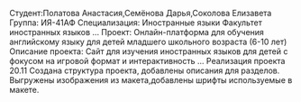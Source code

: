 Студент:Полатова Анастасия,Семёнова Дарья,Соколова Елизавета
Группа: ИЯ-41АФ
Специализация: Иностранные языки
Факультет иностранных языков
...
Проект: Онлайн-платформа для обучения английскому языку для детей младшего школьного возраста (6-10 лет)
Описание проекта: Сайт для изучения иностранных языков для детей с фокусом на игровой формат и интерактивность
...
Реализация проекта
20.11 Создана структура проекта, добавлены описания для разделов. Выгружены изображения из макета,добавлены шрифты используемые в макете.
